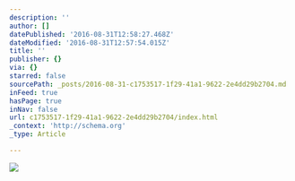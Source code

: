 ```yaml
---
description: ''
author: []
datePublished: '2016-08-31T12:58:27.468Z'
dateModified: '2016-08-31T12:57:54.015Z'
title: ''
publisher: {}
via: {}
starred: false
sourcePath: _posts/2016-08-31-c1753517-1f29-41a1-9622-2e4dd29b2704.md
inFeed: true
hasPage: true
inNav: false
url: c1753517-1f29-41a1-9622-2e4dd29b2704/index.html
_context: 'http://schema.org'
_type: Article

---
```

![](https://the-grid-user-content.s3-us-west-2.amazonaws.com/230a4deb-0e0a-4cd7-af6d-8f8c3ee0f031.jpg)